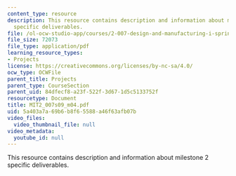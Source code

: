 ```yaml
---
content_type: resource
description: This resource contains description and information about milestone 2
  specific deliverables.
file: /ol-ocw-studio-app/courses/2-007-design-and-manufacturing-i-spring-2009/5a403a7a69b6b8f65588a46f63afb07b_MIT2_007s09_m04.pdf
file_size: 72073
file_type: application/pdf
learning_resource_types:
- Projects
license: https://creativecommons.org/licenses/by-nc-sa/4.0/
ocw_type: OCWFile
parent_title: Projects
parent_type: CourseSection
parent_uid: 84dfecf8-a23f-522f-3d67-1d5c5133752f
resourcetype: Document
title: MIT2_007s09_m04.pdf
uid: 5a403a7a-69b6-b8f6-5588-a46f63afb07b
video_files:
  video_thumbnail_file: null
video_metadata:
  youtube_id: null
---
```

This resource contains description and information about milestone 2 specific deliverables.